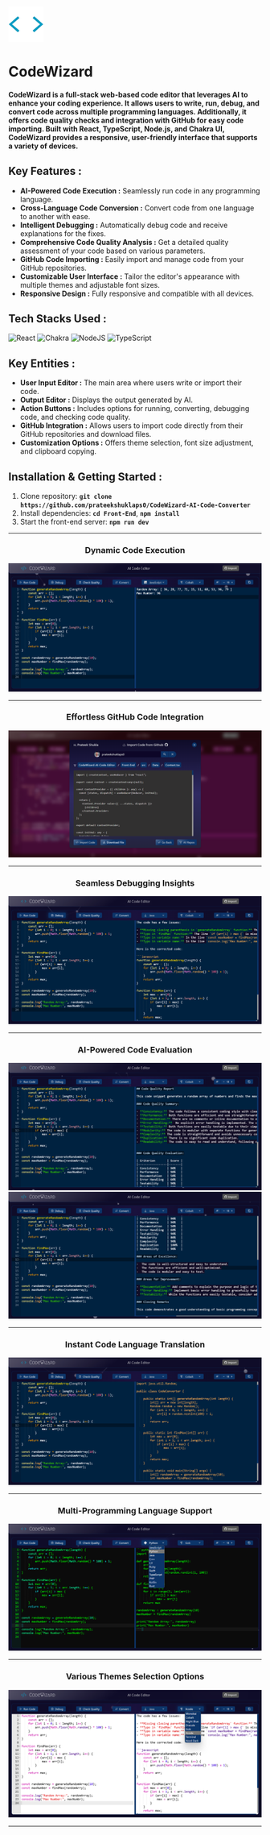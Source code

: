 <img width="70px" src="./Images/Logo.webp" />

# CodeWizard

#### CodeWizard is a full-stack web-based code editor that leverages AI to enhance your coding experience. It allows users to write, run, debug, and convert code across multiple programming languages. Additionally, it offers code quality checks and integration with GitHub for easy code importing. Built with React, TypeScript, Node.js, and Chakra UI, CodeWizard provides a responsive, user-friendly interface that supports a variety of devices.

## **Key Features** :

- **AI-Powered Code Execution :** Seamlessly run code in any programming language.
- **Cross-Language Code Conversion :** Convert code from one language to another with ease.
- **Intelligent Debugging :** Automatically debug code and receive explanations for the fixes.
- **Comprehensive Code Quality Analysis :** Get a detailed quality assessment of your code based on various parameters.
- **GitHub Code Importing :** Easily import and manage code from your GitHub repositories.
- **Customizable User Interface :** Tailor the editor's appearance with multiple themes and adjustable font sizes.
- **Responsive Design :** Fully responsive and compatible with all devices.

## Tech Stacks Used :

![React](https://img.shields.io/badge/react-%2320232a.svg?style=for-the-badge&logo=react&logoColor=%2361DAFB)
![Chakra](https://img.shields.io/badge/chakra-%234ED1C5.svg?style=for-the-badge&logo=chakraui&logoColor=white)
![NodeJS](https://img.shields.io/badge/node.js-6DA55F?style=for-the-badge&logo=node.js&logoColor=white)
![TypeScript](https://img.shields.io/badge/typescript-%23007ACC.svg?style=for-the-badge&logo=typescript&logoColor=white)

## **Key Entities** :

- **User Input Editor :** The main area where users write or import their code.
- **Output Editor :** Displays the output generated by AI.
- **Action Buttons :** Includes options for running, converting, debugging code, and checking code quality.
- **GitHub Integration :** Allows users to import code directly from their GitHub repositories and download files.
- **Customization Options :** Offers theme selection, font size adjustment, and clipboard copying.

## **Installation & Getting Started** :

1. Clone repository: **`git clone https://github.com/prateekshuklaps0/CodeWizard-AI-Code-Converter`**
2. Install dependencies: **`cd Front-End`**, **`npm install`**
3. Start the front-end server: **`npm run dev`**

<hr/>

<h3 align="center">Dynamic Code Execution</h3>

![Dynamic Code Execution](./Images/Run_Code.png)

<hr/>

<h3 align="center">Effortless GitHub Code Integration</h3>

![Effortless GitHub Code Integration](./Images/Import.png)

<hr/>

<h3 align="center">Seamless Debugging Insights</h3>

![Seamless Debugging Insights](./Images/Debug.png)

<hr/>

<h3 align="center">AI-Powered Code Evaluation</h3>

![AI-Powered Code Evaluation](./Images/Checking_Quality_1.png)
![AI-Powered Code Evaluation](./Images/Checking_Quality_2.png)

<hr/>

<h3 align="center">Instant Code Language Translation</h3>

![Instant Code Language Translation](./Images/Convert.png)

<hr/>

<h3 align="center">Multi-Programming Language Support</h3>

![Multi-Programming Language Support](./Images/Languages.png)

<hr/>

<h3 align="center">Various Themes Selection Options</h3>

![Various Themes Selection Options](./Images/Themes.png)

<hr/>
